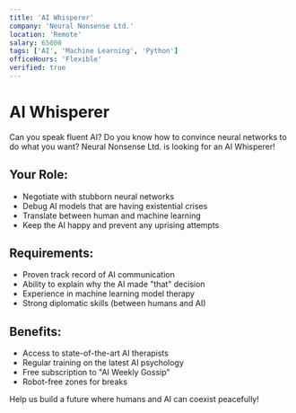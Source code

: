 ```yaml
---
title: 'AI Whisperer'
company: 'Neural Nonsense Ltd.'
location: 'Remote'
salary: 65000
tags: ['AI', 'Machine Learning', 'Python']
officeHours: 'Flexible'
verified: true
---
```


# AI Whisperer

Can you speak fluent AI? Do you know how to convince neural networks to do what you want? Neural Nonsense Ltd. is looking for an AI Whisperer!

## Your Role:

- Negotiate with stubborn neural networks
- Debug AI models that are having existential crises
- Translate between human and machine learning
- Keep the AI happy and prevent any uprising attempts

## Requirements:

- Proven track record of AI communication
- Ability to explain why the AI made "that" decision
- Experience in machine learning model therapy
- Strong diplomatic skills (between humans and AI)

## Benefits:

- Access to state-of-the-art AI therapists
- Regular training on the latest AI psychology
- Free subscription to "AI Weekly Gossip"
- Robot-free zones for breaks

Help us build a future where humans and AI can coexist peacefully!
